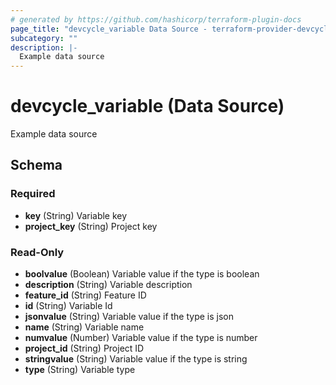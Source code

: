 ```yaml
---
# generated by https://github.com/hashicorp/terraform-plugin-docs
page_title: "devcycle_variable Data Source - terraform-provider-devcycle"
subcategory: ""
description: |-
  Example data source
---
```


# devcycle_variable (Data Source)

Example data source



<!-- schema generated by tfplugindocs -->
## Schema

### Required

- **key** (String) Variable key
- **project_key** (String) Project key

### Read-Only

- **boolvalue** (Boolean) Variable value if the type is boolean
- **description** (String) Variable description
- **feature_id** (String) Feature ID
- **id** (String) Variable Id
- **jsonvalue** (String) Variable value if the type is json
- **name** (String) Variable name
- **numvalue** (Number) Variable value if the type is number
- **project_id** (String) Project ID
- **stringvalue** (String) Variable value if the type is string
- **type** (String) Variable type


